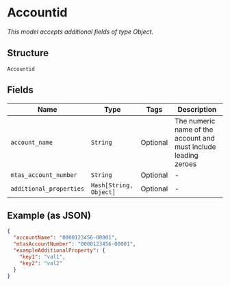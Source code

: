 
# Accountid

*This model accepts additional fields of type Object.*

## Structure

`Accountid`

## Fields

| Name | Type | Tags | Description |
|  --- | --- | --- | --- |
| `account_name` | `String` | Optional | The numeric name of the account and must include leading zeroes |
| `mtas_account_number` | `String` | Optional | - |
| `additional_properties` | `Hash[String, Object]` | Optional | - |

## Example (as JSON)

```json
{
  "accountName": "0000123456-00001",
  "mtasAccountNumber": "0000123456-00001",
  "exampleAdditionalProperty": {
    "key1": "val1",
    "key2": "val2"
  }
}
```

